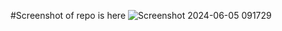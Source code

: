 #Screenshot of repo is here
![Screenshot 2024-06-05 091729](https://github.com/SumithThota/Frontend-Website-Photography-/assets/108344062/dcad7e64-88c1-417d-b631-ded8a07f0f60)

